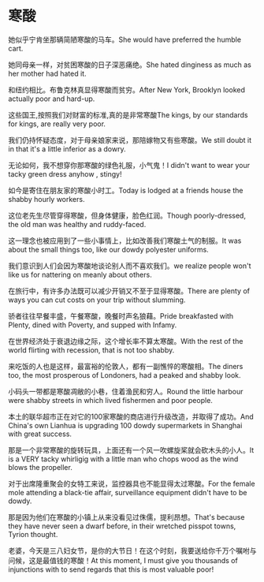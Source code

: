 # 寒酸

<p><span class="chinese">她似乎宁肯坐那辆简陋寒酸的马车。</span><span class="english">She would have preferred the humble cart.</span></p>

<p><span class="chinese">她同母亲一样，对贫困寒酸的日子深恶痛绝。</span><span class="english">She hated dinginess as much as her mother had hated it.</span></p>

<p><span class="chinese">和纽约相比。布鲁克林真显得寒酸而贫穷。</span><span class="english">After New York, Brooklyn looked actually poor and hard-up.</span></p>

<p><span class="chinese">这些国王,按照我们对财富的标准,真的是非常寒酸</span><span class="english">The kings, by our standards for kings, are really very poor.</span></p>

<p><span class="chinese">我们仍持怀疑态度，对于母亲娘家来说，那陪嫁物又有些寒酸。</span><span class="english">We still doubt it in that it's a little inferior as a dowry.</span></p>

<p><span class="chinese">无论如何，我不想穿你那寒酸的绿色礼服，小气鬼！</span><span class="english">I didn't want to wear your tacky green dress anyhow , stingy!</span></p>

<p><span class="chinese">如今是寄住在朋友家的寒酸小时工。</span><span class="english">Today is lodged at a friends house the shabby hourly workers.</span></p>

<p><span class="chinese">这位老先生尽管穿得寒酸，但身体健康，脸色红润。</span><span class="english">Though poorly-dressed, the old man was healthy and ruddy-faced.</span></p>

<p><span class="chinese">这一理念也被应用到了一些小事情上，比如改善我们寒酸土气的制服。</span><span class="english">It was about the small things too, like our dowdy polyester uniforms.</span></p>

<p><span class="chinese">我们意识到人们会因为寒酸地谈论别人而不喜欢我们。</span><span class="english">we realize people won't like us for nattering on meanly about others.</span></p>

<p><span class="chinese">在旅行中，有许多办法既可以减少开销又不至于显得寒酸。</span><span class="english">There are plenty of ways you can cut costs on your trip without slumming.</span></p>

<p><span class="chinese">骄者往往早餐丰盛，午餐寒酸，晚餐时声名狼藉。</span><span class="english">Pride breakfasted with Plenty, dined with Poverty, and supped with Infamy.</span></p>

<p><span class="chinese">在世界经济处于衰退边缘之际，这个增长率不算太寒酸。</span><span class="english">With the rest of the world flirting with recession, that is not too shabby.</span></p>

<p><span class="chinese">来吃饭的人也是这样，最富裕的伦敦人，都有一副憔悴的寒酸相。</span><span class="english">The diners too, the most prosperous of Londoners, had a peaked and shabby look.</span></p>

<p><span class="chinese">小码头一带都是寒酸凋敝的小巷，住着渔民和穷人。</span><span class="english">Round the little harbour were shabby streets in which lived fishermen and poor people.</span></p>

<p><span class="chinese">本土的联华超市正在对它的100家寒酸的商店进行升级改造，并取得了成功。</span><span class="english">And China's own Lianhua is upgrading 100 dowdy supermarkets in Shanghai with great success.</span></p>

<p><span class="chinese">那是一个非常寒酸的旋转玩具，上面还有一个风一吹螺旋桨就会砍木头的小人。</span><span class="english">It is a VERY tacky whirligig with a little man who chops wood as the wind blows the propeller.</span></p>

<p><span class="chinese">对于出席隆重聚会的女特工来说，监控器具也不能显得太过寒酸。</span><span class="english">For the female mole attending a black-tie affair, surveillance equipment didn't have to be dowdy.</span></p>

<p><span class="chinese">那是因为他们在寒酸的小镇上从来没看见过侏儒，提利昂想。</span><span class="english">That's because they have never seen a dwarf before, in their wretched pisspot towns, Tyrion thought.</span></p>

<p><span class="chinese">老婆，今天是三八妇女节，是你的大节日！在这个时刻，我要送给你千万个嘱咐与问候，这是最值钱的寒酸！</span><span class="english">At this moment, I must give you thousands of injunctions with to send regards that this is most valuable poor!</span></p>

